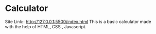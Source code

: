 # Calculator
Site Link:: http://127.0.0.1:5500/index.html
This is a basic calculator made with the help of HTML, CSS , Javascript.
